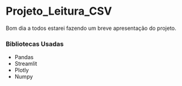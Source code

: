 # Projeto_Leitura_CSV

Bom dia a todos estarei fazendo um breve apresentação do projeto.

### Bibliotecas Usadas

* Pandas
* Streamlit
* Plotly
* Numpy
